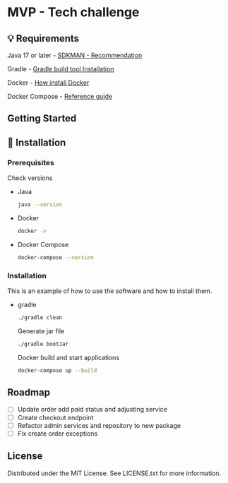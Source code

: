 # MVP - Tech challenge

## 💡 Requirements

Java 17 or later - [SDKMAN - Recommendation](https://sdkman.io/install)

Gradle - [Gradle build tool Installation](https://gradle.org/install/)

Docker - [How install Docker](https://docs.docker.com/engine/install/)

Docker Compose - [Reference guide](https://docs.docker.com/compose/install/)

<!-- GETTING STARTED -->
## Getting Started
## 📲 Installation

### Prerequisites
Check versions
* Java
  ```sh
  java --version
  ```

* Docker
  ```sh
  docker -v
  ```

* Docker Compose
  ```sh
  docker-compose --version
  ```

### Installation
This is an example of how to use the software and how to install them.
* gradle
  ```sh
  ./gradle clean
  ```
  Generate jar file
    ```sh
  ./gradle bootJar
  ```
  Docker build and start applications
    ```sh
  docker-compose up --build
  ```


<!-- ROADMAP -->
## Roadmap

- [ ] Update order add paid status and adjusting service
- [ ] Create checkout endpoint
- [ ] Refactor admin services and repository to new package
- [ ] Fix create order exceptions

<!-- LICENSE -->
## License

Distributed under the MIT License. See LICENSE.txt for more information.

